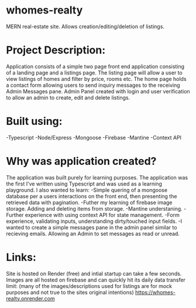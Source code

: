 # whomes-realty
MERN real-estate site. Allows creation/editing/deletion of listings.

# Project Description:
Application consists of a simple two page front end application consisting of a landing page and a listings page. The listing page will allow a user to view listings of homes and filter by price, rooms etc. The home page holds a contact form allowing users to send inquiry messages to the receiving Admin Messages pane.  Admin Panel created with login and user verification to allow an admin to create, edit and delete listings. 

# Built using:
-Typescript
-Node/Express
-Mongoose
-Firebase
-Mantine
-Context API

# Why was application created?
The application was built purely for learning purposes. The application was the first I've written using Typescript and was used as a learning playground.
I also wanted to learn:
-Simple quering of a mongoose database per a users interactions on the front end, then presenting the retrieved data with pagination.
-Futher my learning of firebase image storage. Adding and deleting items from storage.
-Mantine understaning.
-Further experience with using context API for state management. 
-Form experience, validating inputs, understanding dirty/touched input fields.
-I wanted to create a simple messages pane in the admin panel similar to recieving emails. Allowing an Admin to set messages as read or unread.

# Links:
Site is hosted on Render (free) and intial startup can take a few seconds. Images are all hosted on firebase and can quickly hit
its daily data transfer limit:
(many of the images/descriptions used for listings are for mock purposes and not true to the sites original intentions) 
https://whomes-realty.onrender.com
